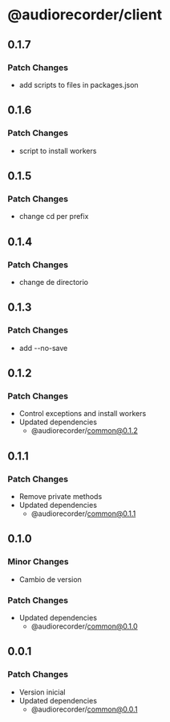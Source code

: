 # @audiorecorder/client

## 0.1.7

### Patch Changes

- add scripts to files in packages.json

## 0.1.6

### Patch Changes

- script to install workers

## 0.1.5

### Patch Changes

- change cd per prefix

## 0.1.4

### Patch Changes

- change de directorio

## 0.1.3

### Patch Changes

- add --no-save

## 0.1.2

### Patch Changes

- Control exceptions and install workers
- Updated dependencies
  - @audiorecorder/common@0.1.2

## 0.1.1

### Patch Changes

- Remove private methods
- Updated dependencies
  - @audiorecorder/common@0.1.1

## 0.1.0

### Minor Changes

- Cambio de version

### Patch Changes

- Updated dependencies
  - @audiorecorder/common@0.1.0

## 0.0.1

### Patch Changes

- Version inicial
- Updated dependencies
  - @audiorecorder/common@0.0.1
